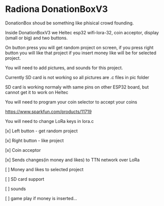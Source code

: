# Radiona DonationBoxV3

DonationBox shoud be something like phisical crowd founding.

Inside DonationBoxV3 we Heltec esp32 wifi-lora-32, coin acceptor, display (small or big) and two buttons.

On button press you will get random project on screen, if you press right button you will like that project if you insert money like will be for selected project.

You will need to add pictures, and sounds for this project.

Currently SD card is not working so all pictures are .c files in pic folder

SD card is working normaly with same pins on other ESP32 board, but cannot get it to work on Heltec

You will need to program your coin selector to accept your coins 

https://www.sparkfun.com/products/11719

You will need to change LoRa keys in lora.c

[x] Left button - get random project

[x] Right button - like project

[x] Coin acceptor

[x] Sends changes(in money and likes) to TTN network over LoRa

[ ] Money and likes to selected project

[ ] SD card support

[ ] sounds

[ ] game play if money is inserted...

